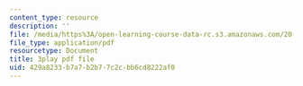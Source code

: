 ```yaml
---
content_type: resource
description: ''
file: /media/https%3A/open-learning-course-data-rc.s3.amazonaws.com/20-219-becoming-the-next-bill-nye-writing-and-hosting-the-educational-show-january-iap-2015/429a8233b7a7b2b77c2cbb6cd8222af0_rCG6r6gotZQ.pdf
file_type: application/pdf
resourcetype: Document
title: 3play pdf file
uid: 429a8233-b7a7-b2b7-7c2c-bb6cd8222af0
---
```


